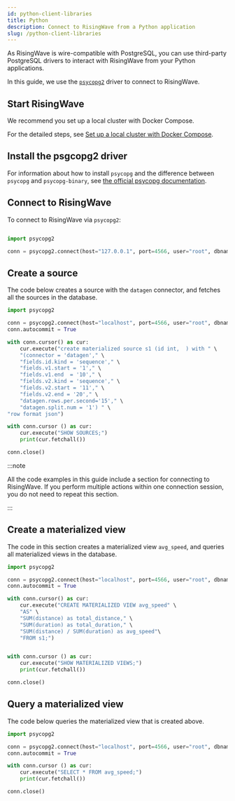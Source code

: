 ```yaml
---
id: python-client-libraries
title: Python
description: Connect to RisingWave from a Python application
slug: /python-client-libraries
---
```



As RisingWave is wire-compatible with PostgreSQL, you can use third-party PostgreSQL drivers to interact with RisingWave from your Python applications.

In this guide, we use the [`psycopg2`](https://pypi.org/project/psycopg2/) driver to connect to RisingWave.


## Start RisingWave

We recommend you set up a local cluster with Docker Compose. 

For the detailed steps, see [Set up a local cluster with Docker Compose](../install-run-connect.md#step-1-install-and-run-risingwave).


## Install the psgcopg2 driver

For information about how to install `psycopg` and the difference between `psycopg` and `psycopg-binary`, see [the official psycopg documentation](https://www.psycopg.org/docs/install.html).


## Connect to RisingWave

To connect to RisingWave via `psycopg2`:

```python

import psycopg2

conn = psycopg2.connect(host="127.0.0.1", port=4566, user="root", dbname="dev")
```

## Create a source

The code below creates a source with the `datagen` connector, and fetches all the sources in the database.

```python
import psycopg2

conn = psycopg2.connect(host="localhost", port=4566, user="root", dbname="dev")
conn.autocommit = True

with conn.cursor() as cur:
    cur.execute("create materialized source s1 (id int,  ) with " \
    "(connector = 'datagen'," \
    "fields.id.kind = 'sequence'," \
    "fields.v1.start = '1'," \
    "fields.v1.end  = '10'," \
    "fields.v2.kind = 'sequence'," \
    "fields.v2.start = '11'," \
    "fields.v2.end = '20'," \
    "datagen.rows.per.second='15'," \
    "datagen.split.num = '1') " \
"row format json")

with conn.cursor () as cur:
    cur.execute("SHOW SOURCES;")
    print(cur.fetchall())

conn.close()
```

:::note

All the code examples in this guide include a section for connecting to RisingWave. If you perform multiple actions within one connection session, you do not need to repeat this section.

:::


## Create a materialized view

The code in this section creates a materialized view `avg_speed`, and queries all materialized views in the database.

```python
import psycopg2

conn = psycopg2.connect(host="localhost", port=4566, user="root", dbname="dev")
conn.autocommit = True

with conn.cursor() as cur:
    cur.execute("CREATE MATERIALIZED VIEW avg_speed" \
    "AS" \ 
    "SUM(distance) as total_distance," \
    "SUM(duration) as total_duration," \
    "SUM(distance) / SUM(duration) as avg_speed"\
    "FROM s1;")


with conn.cursor () as cur:
    cur.execute("SHOW MATERIALIZED VIEWS;")
    print(cur.fetchall())

conn.close()
```

## Query a materialized view

The code below queries the materialized view that is created above.

```python
import psycopg2

conn = psycopg2.connect(host="localhost", port=4566, user="root", dbname="dev")
conn.autocommit = True

with conn.cursor () as cur:
    cur.execute("SELECT * FROM avg_speed;")
    print(cur.fetchall())

conn.close()
```








